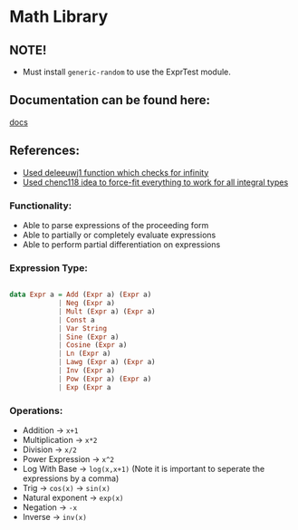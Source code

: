 # Math Library

## NOTE!

- Must install `generic-random` to use the ExprTest module.

## Documentation can be found here:
[docs](https://gibsoj12.github.io/docs/ExprEval.html)

## References:

* [Used deleeuwj1 function which checks for infinity](https://github.com/deleeuwj1/CS1XA3/blob/master/Assign3/Exprs/ExprEval.hs)
* [Used chenc118 idea to force-fit everything to work for all integral types](https://github.com/chenc118/CS1XA3/blob/master/Assign3/ExprDiff.hs)

### Functionality:
- Able to parse expressions of the proceeding form
- Able to partially or completely evaluate expressions
- Able to perform partial differentiation on expressions


### Expression Type:

```Haskell

data Expr a = Add (Expr a) (Expr a)
            | Neg (Expr a)
            | Mult (Expr a) (Expr a)
            | Const a
            | Var String
            | Sine (Expr a)
            | Cosine (Expr a)
            | Ln (Expr a)
            | Lawg (Expr a) (Expr a) 
            | Inv (Expr a)
            | Pow (Expr a) (Expr a)
            | Exp (Expr a

```

### Operations:

- Addition -> `x+1`
- Multiplication    -> `x*2`
- Division   -> `x/2` 
- Power Expression   -> `x^2`
- Log With Base  -> `log(x,x+1)` (Note it is important to seperate the expressions by a comma)
- Trig   -> `cos(x)` -> `sin(x)`
- Natural exponent   -> `exp(x)`
- Negation   -> `-x`
- Inverse    -> `inv(x)`